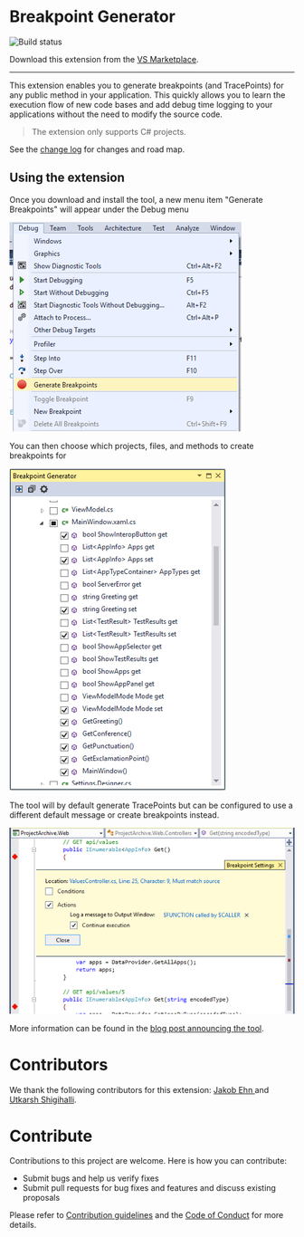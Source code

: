 # Breakpoint Generator

![Build status](https://almrangers.visualstudio.com/_apis/public/build/definitions/7f3cfb9a-d1cb-4e66-9d36-1af87b906fe9/80/badge)

<!-- Update the VS Gallery link after you upload the VSIX-->
Download this extension from the [VS Marketplace](https://marketplace.visualstudio.com/items?itemName=VisualStudioALMRangers.BreakpointGenerator).

---------------------------------------

This extension enables you to generate breakpoints (and TracePoints) for any public method in your application.  This quickly allows you to learn the execution flow of new code bases and add debug time logging to your applications without the need to modify the source code.

> The extension only supports C# projects.

See the [change log](.github/CHANGELOG.md) for changes and road map.

## Using the extension

Once you download and install the tool, a new menu item "Generate Breakpoints" will appear under the Debug menu

![Menu](src/BreakpointGenerator/Screenshots/menu.png)

You can then choose which projects, files, and methods to create breakpoints for

![Toolwindow](src/BreakpointGenerator/Screenshots/toolwindow.png)

The tool will by default generate TracePoints but can be configured to use a different default message or create breakpoints instead. 

![Breakpoint Config](src/BreakpointGenerator/Screenshots/breakpoint-config.png)

More information can be found in the [blog post announcing the tool](http://blogs.msdn.com/b/visualstudioalm/archive/2015/11/19/breakpoint-generator-extension.aspx).

# Contributors

We thank the following contributors for this extension: [Jakob Ehn ](https://blogs.msdn.microsoft.com/willy-peter_schaub/2011/11/10/introducing-the-visual-studio-alm-rangers-jakob-ehn/) and [Utkarsh Shigihalli](https://blogs.msdn.microsoft.com/willy-peter_schaub/2013/07/05/introducing-the-visual-studio-alm-rangers-utkarsh-shigihalli/).

# Contribute
Contributions to this project are welcome. Here is how you can contribute:  

- Submit bugs and help us verify fixes  
- Submit pull requests for bug fixes and features and discuss existing proposals   

Please refer to [Contribution guidelines](.github/CONTRIBUTING.md) and the [Code of Conduct](.github/COC.md) for more details.
